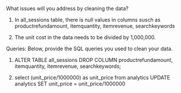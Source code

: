 What issues will you address by cleaning the data?

1. In all_sessions table, there is null values in columns susch as productrefundamount, itemquantity, itemrevenue, searchkeywords

2. The unit cost in the data needs to be divided by 1,000,000.


Queries:
Below, provide the SQL queries you used to clean your data.

1.  ALTER TABLE all_sessions
    DROP COLUMN productrefundamount, itemquantity, itemrevenue, searchkeywords;


2.  select (unit_price/1000000) as unit_price from analytics
    UPDATE analytics
    SET unit_price = unit_price/1000000
